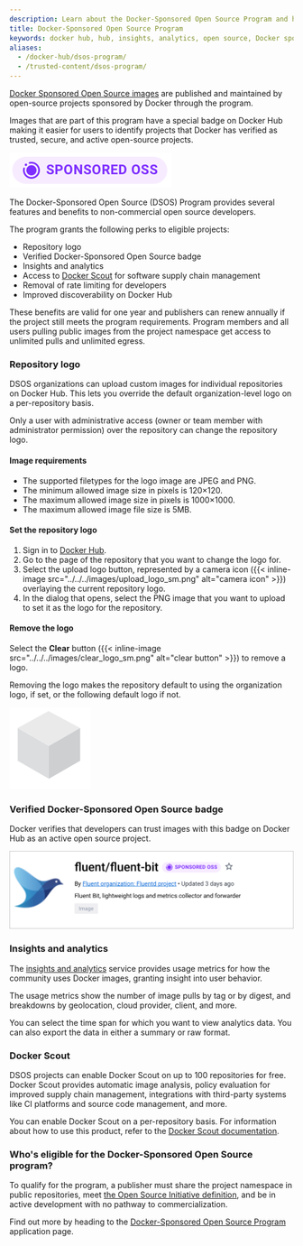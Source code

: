 ```yaml
---
description: Learn about the Docker-Sponsored Open Source Program and how it works
title: Docker-Sponsored Open Source Program
keywords: docker hub, hub, insights, analytics, open source, Docker sponsored, program
aliases:
  - /docker-hub/dsos-program/
  - /trusted-content/dsos-program/
---
```


[Docker Sponsored Open Source images](https://hub.docker.com/search?q=&image_filter=open_source) are published and maintained by open-source projects sponsored by Docker through the program.

Images that are part of this program have a special badge on Docker Hub making it easier for users to identify projects that Docker has verified as trusted, secure, and active open-source projects.

![Docker-Sponsored Open Source badge](../../../images/sponsored-badge-iso.png)

The Docker-Sponsored Open Source (DSOS) Program provides several features and benefits to non-commercial open source developers.

The program grants the following perks to eligible projects:

- Repository logo
- Verified Docker-Sponsored Open Source badge
- Insights and analytics
- Access to [Docker Scout](#docker-scout) for software supply chain management
- Removal of rate limiting for developers
- Improved discoverability on Docker Hub

These benefits are valid for one year and publishers can renew annually if the project still meets the program requirements. Program members and all users pulling public images from the project namespace get access to unlimited pulls and unlimited egress.

### Repository logo

DSOS organizations can upload custom images for individual repositories on Docker Hub.
This lets you override the default organization-level logo on a per-repository basis.

Only a user with administrative access (owner or team member with administrator permission)
over the repository can change the repository logo.

#### Image requirements

- The supported filetypes for the logo image are JPEG and PNG.
- The minimum allowed image size in pixels is 120×120.
- The maximum allowed image size in pixels is 1000×1000.
- The maximum allowed image file size is 5MB.

#### Set the repository logo

1. Sign in to [Docker Hub](https://hub.docker.com).
2. Go to the page of the repository that you want to change the logo for.
3. Select the upload logo button, represented by a camera icon
   ({{< inline-image src="../../../images/upload_logo_sm.png" alt="camera icon" >}})
   overlaying the current repository logo.
4. In the dialog that opens, select the PNG image that you want to upload to
   set it as the logo for the repository.

#### Remove the logo

Select the **Clear** button ({{< inline-image src="../../../images/clear_logo_sm.png"
alt="clear button" >}}) to remove a logo.

Removing the logo makes the repository default to using the organization logo, if set, or the following default logo if not.

![Default logo which is a 3D grey cube](../../../images/default_logo_sm.png)

### Verified Docker-Sponsored Open Source badge

Docker verifies that developers can trust images with this badge on Docker Hub as an active open source project.

![Fluent org with a Docker-Sponsored Open Source badge](../../../images/sponsored-badge.png)

### Insights and analytics

The [insights and analytics](/docker-hub/publish/insights-analytics) service provides usage metrics for how
the community uses Docker images, granting insight into user behavior.

The usage metrics show the number of image pulls by tag or by digest, and breakdowns by
geolocation, cloud provider, client, and more.

You can select the time span for which you want to view analytics data. You can also export the data in either a summary or raw format.

### Docker Scout

DSOS projects can enable Docker Scout on up to 100 repositories for free. Docker
Scout provides automatic image analysis, policy evaluation for improved supply
chain management, integrations with third-party systems like CI platforms and
source code management, and more.

You can enable Docker Scout on a per-repository basis. For information about
how to use this product, refer to the [Docker Scout documentation](/scout/).

### Who's eligible for the Docker-Sponsored Open Source program?

To qualify for the program, a publisher must share the project namespace in public repositories, meet [the Open Source Initiative definition](https://opensource.org/docs/osd), and be in active development with no pathway to commercialization.

Find out more by heading to the
[Docker-Sponsored Open Source Program](https://www.docker.com/community/open-source/application/) application page.
